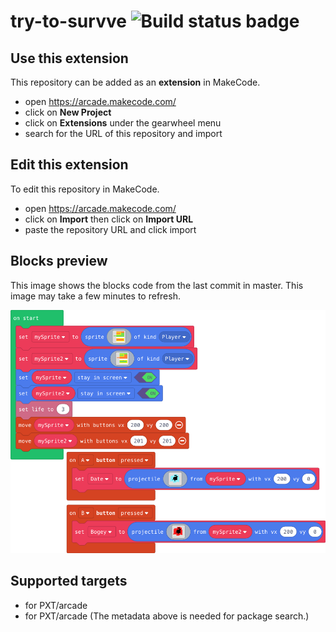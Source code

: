# try-to-survve ![Build status badge](https://github.com/go-goat/try-to-survve/workflows/MakeCode/badge.svg)



## Use this extension

This repository can be added as an **extension** in MakeCode.

* open https://arcade.makecode.com/
* click on **New Project**
* click on **Extensions** under the gearwheel menu
* search for the URL of this repository and import

## Edit this extension

To edit this repository in MakeCode.

* open https://arcade.makecode.com/
* click on **Import** then click on **Import URL**
* paste the repository URL and click import

## Blocks preview

This image shows the blocks code from the last commit in master.
This image may take a few minutes to refresh.

![A rendered view of the blocks](https://github.com/go-goat/try-to-survve/raw/master/.makecode/blocks.png)

## Supported targets

* for PXT/arcade
* for PXT/arcade
(The metadata above is needed for package search.)

